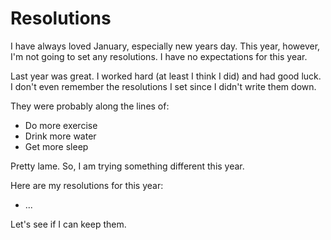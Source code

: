 # Resolutions

I have always loved January, especially new years day. This year, however, I'm not going to set any resolutions. I have no expectations for this year.

Last year was great. I worked hard (at least I think I did) and had good luck. I don't even remember the resolutions I set since I didn't write them down.

They were probably along the lines of:

- Do more exercise
- Drink more water
- Get more sleep

Pretty lame. So, I am trying something different this year.

Here are my resolutions for this year:

- ...

Let's see if I can keep them.
